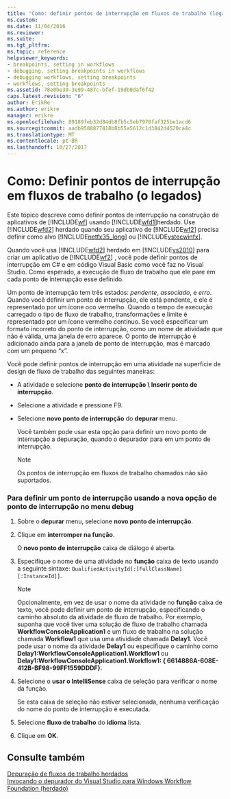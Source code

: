 ```yaml
---
title: "Como: definir pontos de interrupção em fluxos de trabalho (legados) | Microsoft Docs"
ms.custom: 
ms.date: 11/04/2016
ms.reviewer: 
ms.suite: 
ms.tgt_pltfrm: 
ms.topic: reference
helpviewer_keywords:
- breakpoints, setting in workflows
- debugging, setting breakpoints in workflows
- debugging workflows, setting breakpoints
- workflows, setting breakpoints
ms.assetid: 78e0be39-3e99-487c-bfef-19db0daf6f42
caps.latest.revision: "6"
author: ErikRe
ms.author: erikre
manager: erikre
ms.openlocfilehash: 89189feb32d84db8fb5c5eb7970faf325be1acd6
ms.sourcegitcommit: aadb9588877418b8b55a5612c1d3842d4520ca4c
ms.translationtype: MT
ms.contentlocale: pt-BR
ms.lasthandoff: 10/27/2017
---
```

# <a name="how-to-set-breakpoints-in-workflows-legacy"></a>Como: Definir pontos de interrupção em fluxos de trabalho (o legados)
Este tópico descreve como definir pontos de interrupção na construção de aplicativos de [!INCLUDE[wf](../workflow-designer/includes/wf_md.md)] usando [!INCLUDE[wfd1](../workflow-designer/includes/wfd1_md.md)]herdado. Use [!INCLUDE[wfd2](../workflow-designer/includes/wfd2_md.md)] herdado quando seu aplicativo de [!INCLUDE[wf2](../workflow-designer/includes/wf2_md.md)] precisa definir como alvo [!INCLUDE[netfx35_long](../workflow-designer/includes/netfx35_long_md.md)] ou [!INCLUDE[vstecwinfx](../workflow-designer/includes/vstecwinfx_md.md)].  
  
 Quando você usa [!INCLUDE[wfd2](../workflow-designer/includes/wfd2_md.md)] herdado em [!INCLUDE[vs2010](../misc/includes/vs2010_md.md)] para criar um aplicativo de [!INCLUDE[wf2](../workflow-designer/includes/wf2_md.md)] , você pode definir pontos de interrupção em C# e em código Visual Basic como você faz no Visual Studio. Como esperado, a execução de fluxo de trabalho que ele pare em cada ponto de interrupção esse definido.  
  
 Um ponto de interrupção tem três estados: *pendente*, *associado*, e *erro*. Quando você definir um ponto de interrupção, ele está pendente, e ele é representado por um ícone oco vermelho. Quando o tempo de execução carregado o tipo de fluxo de trabalho, transformações e limite é representado por um ícone vermelho contínuo. Se você especificar um formato incorreto do ponto de interrupção, como um nome de atividade que não é válida, uma janela de erro aparece. O ponto de interrupção é adicionado ainda para a janela de ponto de interrupção, mas é marcado com um pequeno “x”.  
  
 Você pode definir pontos de interrupção em uma atividade na superfície de design de fluxo de trabalho das seguintes maneiras:  
  
-   A atividade e selecione **ponto de interrupção \ Inserir ponto de interrupção**.  
  
-   Selecione a atividade e pressione F9.  
  
-   Selecione **novo ponto de interrupção** do **depurar** menu.  
  
     Você também pode usar esta opção para definir um novo ponto de interrupção a depuração, quando o depurador para em um ponto de interrupção.  
  
    > [!NOTE]
    >  Os pontos de interrupção em fluxos de trabalho chamados não são suportados.  
  
### <a name="to-set-a-breakpoint-using-the-new-breakpoint-option-on-the-debug-menu"></a>Para definir um ponto de interrupção usando a nova opção de ponto de interrupção no menu debug  
  
1.  Sobre o **depurar** menu, selecione **novo ponto de interrupção**.  
  
2.  Clique em **interromper na função**.  
  
     O **novo ponto de interrupção** caixa de diálogo é aberta.  
  
3.  Especifique o nome de uma atividade no **função** caixa de texto usando a seguinte sintaxe: `QualifiedActivityId[:[FullClassName][:InstanceId]]`.  
  
    > [!NOTE]
    >  Opcionalmente, em vez de usar o nome da atividade no **função** caixa de texto, você pode definir um ponto de interrupção, especificando o caminho absoluto da atividade de fluxo de trabalho. Por exemplo, suponha que você tiver uma solução de fluxo de trabalho chamada **WorkflowConsoleApplication1** e um fluxo de trabalho na solução chamada **Workflow1** que usa uma atividade chamada **Delay1**. Você pode usar o nome da atividade **Delay1** ou especifique o caminho como **Delay1:WorkflowConsoleApplication1.Workflow1** ou **Delay1:WorkflowConsoleApplication1.Workflow1: { 6614886A-608E-412B-BF98-99FF1559DDDF}**.  
  
4.  Selecione o **usar o IntelliSense** caixa de seleção para verificar o nome da função.  
  
     Se esta caixa de seleção não estiver selecionada, nenhuma verificação do nome do ponto de interrupção é executada.  
  
5.  Selecione **fluxo de trabalho** do **idioma** lista.  
  
6.  Clique em **OK**.  
  
## <a name="see-also"></a>Consulte também  
 [Depuração de fluxos de trabalho herdados](../workflow-designer/debugging-legacy-workflows.md)   
 [Invocando o depurador do Visual Studio para Windows Workflow Foundation (herdado)](../workflow-designer/invoking-the-visual-studio-debugger-for-windows-workflow-foundation-legacy.md)